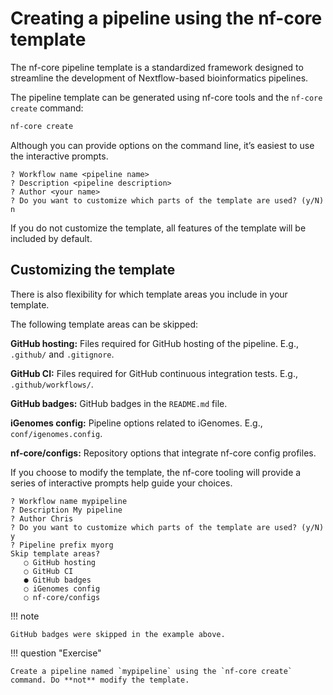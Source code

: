 # Creating a pipeline using the nf-core template

The nf-core pipeline template is a standardized framework designed to streamline the development of Nextflow-based bioinformatics pipelines.

The pipeline template can be generated using nf-core tools and the `nf-core create` command:

```bash
nf-core create
```

Although you can provide options on the command line, it’s easiest to use the interactive prompts.

```console
? Workflow name <pipeline name>
? Description <pipeline description>
? Author <your name>
? Do you want to customize which parts of the template are used? (y/N) n
```

If you do not customize the template, all features of the template will be included by default.

## Customizing the template

There is also flexibility for which template areas you include in your template.

The following template areas can be skipped:

**GitHub hosting:** Files required for GitHub hosting of the pipeline. E.g., `.github/` and `.gitignore`.

**GitHub CI:** Files required for GitHub continuous integration tests. E.g., `.github/workflows/`.

**GitHub badges:** GitHub badges in the `README.md` file.

**iGenomes config:** Pipeline options related to iGenomes. E.g., `conf/igenomes.config`.

**nf-core/configs:** Repository options that integrate nf-core config profiles.

If you choose to modify the template, the nf-core tooling will provide a series of interactive prompts help guide your choices.

```console
? Workflow name mypipeline
? Description My pipeline
? Author Chris
? Do you want to customize which parts of the template are used? (y/N) y
? Pipeline prefix myorg
Skip template areas?
   ○ GitHub hosting
   ○ GitHub CI
   ● GitHub badges
   ○ iGenomes config
   ○ nf-core/configs
```

!!! note

    GitHub badges were skipped in the example above.

!!! question "Exercise"

    Create a pipeline named `mypipeline` using the `nf-core create` command. Do **not** modify the template.
